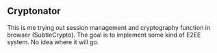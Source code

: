 ## Cryptonator
This is me trying out session management and cryptography function in browser (SubtleCrypto). The goal is to implement some kind of E2EE system. No idea where it will go.